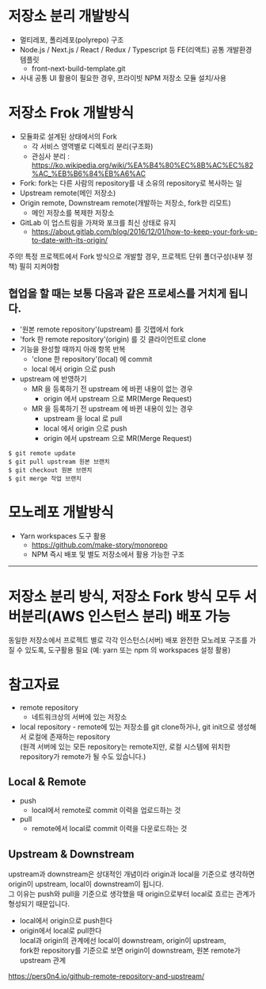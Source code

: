 # 저장소 분리 개발방식

- 멀티레포, 폴리레포(polyrepo) 구조
- Node.js / Next.js / React / Redux / Typescript 등 FE(리액트) 공통 개발환경 템플릿
  - front-next-build-template.git
- 사내 공통 UI 활용이 필요한 경우, 프라이빗 NPM 저장소 모듈 설치/사용

# 저장소 Frok 개발방식

- 모듈화로 설계된 상태에서의 Fork
  - 각 서비스 영역별로 디렉토리 분리(구조화)
  - 관심사 분리 : https://ko.wikipedia.org/wiki/%EA%B4%80%EC%8B%AC%EC%82%AC_%EB%B6%84%EB%A6%AC
- Fork: fork는 다른 사람의 repository를 내 소유의 repository로 복사하는 일
- Upstream remote(메인 저장소)
- Origin remote, Downstream remote(개발하는 저장소, fork한 리모트)
  - 메인 저장소를 복제한 저장소
- GitLab 이 업스트림을 가져와 포크를 최신 상태로 유지
  - https://about.gitlab.com/blog/2016/12/01/how-to-keep-your-fork-up-to-date-with-its-origin/

주의! 특정 프로젝트에서 Fork 방식으로 개발할 경우, 프로젝트 단위 폴더구성(내부 정책) 필히 지켜야함

## 협업을 할 때는 보통 다음과 같은 프로세스를 거치게 됩니다.

- '원본 remote repository'(upstream) 를 깃랩에서 fork
- 'fork 한 remote repository'(origin) 를 깃 클라이언트로 clone
- 기능을 완성할 때까지 아래 항목 반복
  - 'clone 한 repository'(local) 에 commit
  - local 에서 origin 으로 push
- upstream 에 반영하기
  - MR 을 등록하기 전 upstream 에 바뀐 내용이 없는 경우
    - origin 에서 upstream 으로 MR(Merge Request)
  - MR 을 등록하기 전 upstream 에 바뀐 내용이 있는 경우
    - upstream 을 local 로 pull
    - local 에서 origin 으로 push
    - origin 에서 upstream 으로 MR(Merge Request)

```
$ git remote update
$ git pull upstream 원본 브랜치
$ git checkout 원본 브랜치
$ git merge 작업 브랜치
```

# 모노레포 개발방식

- Yarn workspaces 도구 활용
  - https://github.com/make-story/monorepo
  - NPM 즉시 배포 및 별도 저장소에서 활용 가능한 구조

---

# 저장소 분리 방식, 저장소 Fork 방식 모두 서버분리(AWS 인스턴스 분리) 배포 가능

동일한 저장소에서 프로젝트 별로 각각 인스턴스(서버) 배포
완전한 모노레포 구조를 가질 수 있도록, 도구활용 필요 (예: yarn 또는 npm 의 workspaces 설정 활용)

# 참고자료

- remote repository
  - 네트워크상의 서버에 있는 저장소
- local repository - remote에 있는 저장소를 git clone하거나, git init으로 생성해서 로컬에 존재하는 repository  
  (원격 서버에 있는 모든 repository는 remote지만, 로컬 시스템에 위치한 repository가 remote가 될 수도 있습니다.)

## Local & Remote

- push
  - local에서 remote로 commit 이력을 업로드하는 것
- pull
  - remote에서 local로 commit 이력을 다운로드하는 것

## Upstream & Downstream

upstream과 downstream은 상대적인 개념이라 origin과 local을 기준으로 생각하면 origin이 upstream, local이 downstream이 됩니다.  
그 이유는 push와 pull을 기준으로 생각했을 때 origin으로부터 local로 흐르는 관계가 형성되기 때문입니다.

- local에서 origin으로 push한다
- origin에서 local로 pull한다  
  local과 origin의 관계에선 local이 downstream, origin이 upstream,  
  fork한 repository를 기준으로 보면 origin이 downstream, 원본 remote가 upstream 관계

https://pers0n4.io/github-remote-repository-and-upstream/
